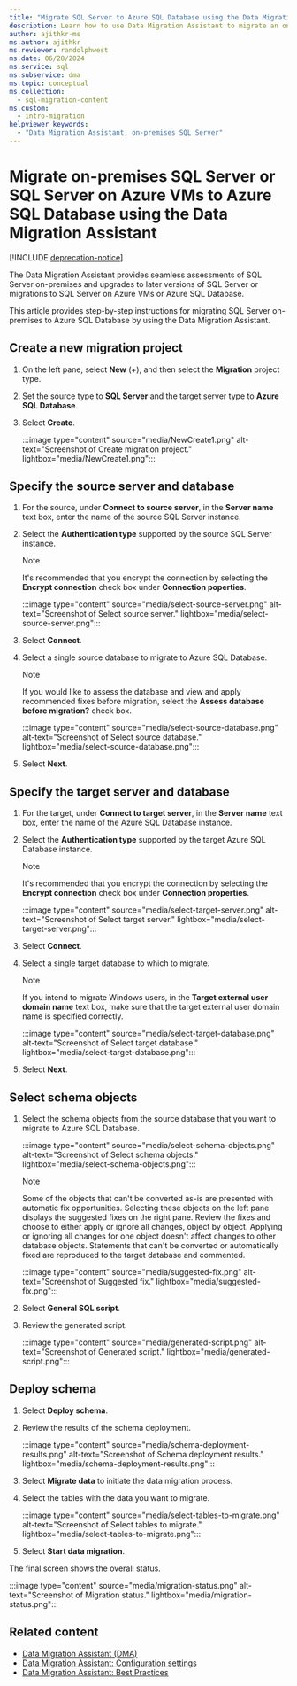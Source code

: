 ```yaml
---
title: "Migrate SQL Server to Azure SQL Database using the Data Migration Assistant"
description: Learn how to use Data Migration Assistant to migrate an on-premises SQL Server to Azure SQL Database
author: ajithkr-ms
ms.author: ajithkr
ms.reviewer: randolphwest
ms.date: 06/28/2024
ms.service: sql
ms.subservice: dma
ms.topic: conceptual
ms.collection:
  - sql-migration-content
ms.custom:
  - intro-migration
helpviewer_keywords:
  - "Data Migration Assistant, on-premises SQL Server"
---
```


# Migrate on-premises SQL Server or SQL Server on Azure VMs to Azure SQL Database using the Data Migration Assistant

[!INCLUDE [deprecation-notice](includes/deprecation-notice.md)]

The Data Migration Assistant provides seamless assessments of SQL Server on-premises and upgrades to later versions of SQL Server or migrations to SQL Server on Azure VMs or Azure SQL Database.

This article provides step-by-step instructions for migrating SQL Server on-premises to Azure SQL Database by using the Data Migration Assistant.

## Create a new migration project

1. On the left pane, select **New** (+), and then select the **Migration** project type.

1. Set the source type to **SQL Server** and the target server type to **Azure SQL Database**.

1. Select **Create**.

   :::image type="content" source="media/NewCreate1.png" alt-text="Screenshot of Create migration project." lightbox="media/NewCreate1.png":::

## Specify the source server and database

1. For the source, under **Connect to source server**, in the **Server name** text box, enter the name of the source SQL Server instance.

1. Select the **Authentication type** supported by the source SQL Server instance.

   > [!NOTE]  
   > It's recommended that you encrypt the connection by selecting the **Encrypt connection** check box under **Connection poperties**.

    :::image type="content" source="media/select-source-server.png" alt-text="Screenshot of Select source server." lightbox="media/select-source-server.png":::

1. Select **Connect**.

1. Select a single source database to migrate to Azure SQL Database.

   > [!NOTE]  
   > If you would like to assess the database and view and apply recommended fixes before migration, select the **Assess database before migration?** check box.

    :::image type="content" source="media/select-source-database.png" alt-text="Screenshot of Select source database." lightbox="media/select-source-database.png":::

1. Select **Next**.

## Specify the target server and database

1. For the target, under **Connect to target server**, in the **Server name** text box, enter the name of the Azure SQL Database instance.

1. Select the **Authentication type** supported by the target Azure SQL Database instance.

   > [!NOTE]  
   > It's recommended that you encrypt the connection by selecting the **Encrypt connection** check box under **Connection properties**.

     :::image type="content" source="media/select-target-server.png" alt-text="Screenshot of Select target server." lightbox="media/select-target-server.png":::

1. Select **Connect**.

1. Select a single target database to which to migrate.

   > [!NOTE]  
   > If you intend to migrate Windows users, in the **Target external user domain name** text box, make sure that the target external user domain name is specified correctly.

    :::image type="content" source="media/select-target-database.png" alt-text="Screenshot of Select target database." lightbox="media/select-target-database.png":::

1. Select **Next**.

## Select schema objects

1. Select the schema objects from the source database that you want to migrate to Azure SQL Database.

    :::image type="content" source="media/select-schema-objects.png" alt-text="Screenshot of Select schema objects." lightbox="media/select-schema-objects.png":::

    > [!NOTE]  
    > Some of the objects that can't be converted as-is are presented with automatic fix opportunities. Selecting these objects on the left pane displays the suggested fixes on the right pane. Review the fixes and choose to either apply or ignore all changes, object by object. Applying or ignoring all changes for one object doesn't affect changes to other database objects. Statements that can't be converted or automatically fixed are reproduced to the target database and commented.

    :::image type="content" source="media/suggested-fix.png" alt-text="Screenshot of Suggested fix." lightbox="media/suggested-fix.png":::

1. Select **General SQL script**.

1. Review the generated script.

    :::image type="content" source="media/generated-script.png" alt-text="Screenshot of Generated script." lightbox="media/generated-script.png":::

## Deploy schema

1. Select **Deploy schema**.

1. Review the results of the schema deployment.

    :::image type="content" source="media/schema-deployment-results.png" alt-text="Screenshot of Schema deployment results." lightbox="media/schema-deployment-results.png":::

1. Select **Migrate data** to initiate the data migration process.

1. Select the tables with the data you want to migrate.

    :::image type="content" source="media/select-tables-to-migrate.png" alt-text="Screenshot of Select tables to migrate." lightbox="media/select-tables-to-migrate.png":::

1. Select **Start data migration**.

The final screen shows the overall status.

   :::image type="content" source="media/migration-status.png" alt-text="Screenshot of Migration status." lightbox="media/migration-status.png":::

## Related content

- [Data Migration Assistant (DMA)](dma-overview.md)
- [Data Migration Assistant: Configuration settings](dma-configurationsettings.md)
- [Data Migration Assistant: Best Practices](dma-bestpractices.md)
